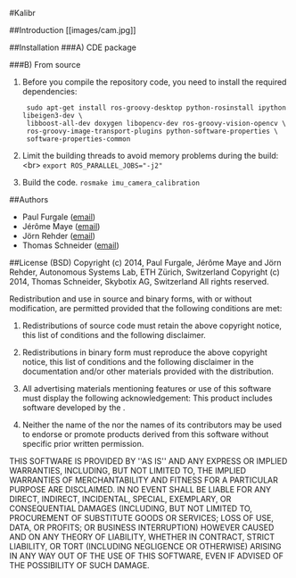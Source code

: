 #Kalibr

##Introduction
[[images/cam.jpg]]

##Installation
###A) CDE package

###B) From source
1. Before you compile the repository code, you need to install the required
   dependencies:

        sudo apt-get install ros-groovy-desktop python-rosinstall ipython libeigen3-dev \
        libboost-all-dev doxygen libopencv-dev ros-groovy-vision-opencv \
        ros-groovy-image-transport-plugins python-software-properties \
        software-properties-common

2. Limit the building threads to avoid memory problems during the build: <br\>
    ```export ROS_PARALLEL_JOBS="-j2"```

3. Build the code.
    ```rosmake imu_camera_calibration```

##Authors
* Paul Furgale ([email](paul.furgale@mavt.ethz.ch))
* Jérôme Maye ([email](jerome.maye@mavt.ethz.ch))
* Jörn Rehder ([email](joern.rehder@mavt.ethz.ch))
* Thomas Schneider ([email](schneith@ethz.ch))

##License (BSD)
Copyright (c) 2014, Paul Furgale, Jérôme Maye and Jörn Rehder, Autonomous Systems Lab, ETH Zürich, Switzerland
Copyright (c) 2014, Thomas Schneider, Skybotix AG, Switzerland
All rights reserved.

Redistribution and use in source and binary forms, with or without modification, are permitted provided that the following conditions are met:

1. Redistributions of source code must retain the above copyright notice, this list of conditions and the following disclaimer.

1. Redistributions in binary form must reproduce the above copyright notice, this list of conditions and the following disclaimer in the documentation and/or other materials provided with the distribution.

1. All advertising materials mentioning features or use of this software must display the following acknowledgement: This product includes software developed by the <organization>.

1. Neither the name of the <organization> nor the names of its contributors may be used to endorse or promote products derived from this software without specific prior written permission.

THIS SOFTWARE IS PROVIDED BY <COPYRIGHT HOLDER> ''AS IS'' AND ANY EXPRESS OR IMPLIED WARRANTIES, INCLUDING, BUT NOT LIMITED TO, THE IMPLIED WARRANTIES OF MERCHANTABILITY AND FITNESS FOR A PARTICULAR PURPOSE ARE DISCLAIMED. IN NO EVENT SHALL <COPYRIGHT HOLDER> BE LIABLE FOR ANY DIRECT, INDIRECT, INCIDENTAL, SPECIAL, EXEMPLARY, OR CONSEQUENTIAL DAMAGES (INCLUDING, BUT NOT LIMITED TO, PROCUREMENT OF SUBSTITUTE GOODS OR SERVICES; LOSS OF USE, DATA, OR PROFITS; OR BUSINESS INTERRUPTION) HOWEVER CAUSED AND ON ANY THEORY OF LIABILITY, WHETHER IN CONTRACT, STRICT LIABILITY, OR TORT (INCLUDING NEGLIGENCE OR OTHERWISE) ARISING IN ANY WAY OUT OF THE USE OF THIS SOFTWARE, EVEN IF ADVISED OF THE POSSIBILITY OF SUCH DAMAGE.
